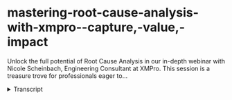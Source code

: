 # mastering-root-cause-analysis-with-xmpro--capture,-value,-impact
<!-- embeded video removed -->



Unlock the full potential of Root Cause Analysis in our in-depth webinar with Nicole Scheinbach, Engineering Consultant at XMPro. This session is a treasure trove for professionals eager to...
<details>
<summary>Transcript</summary>Unlock the full potential of Root Cause Analysis in our in-depth webinar with Nicole Scheinbach, Engineering Consultant at XMPro. This session is a treasure trove for professionals eager to...
hello everybody and welcome to our last

webinar for 2023 um today I have the uh

pleasure of Nicole's company who's going

to run us through root cause analysis

application uh going through some

terminology um and then jumping into

some of the ex and pro specific uh

pieces can you drop to the next slide

please

ni you can just pull the whole slide um

some of the areas that we're going to

cover is um she's going to run you

through what is a root cause analysis

some types some benefits um an exm Pro

blueprint um around root cause analysis

and then we're going to touch on at the

end there just our general blueprints

accelerators and patterns as well um

next slide please so it's my great

pleasure to introduce to you our one of

our resident Engineers uh Nicole so

Nicole if you could just give everyone a

brief introduction and the floor is

yours sure thank you uh so my name is

the shinbach uh my background is in

mechanical engineering so a little bit

just about my previous roles uh before

being an engagement lead at XM Pro I was

a reliability engineer in a polymer

facility uh primary responsibilities

included PM improvements PM reviews uh

equipment upgrades or modifications

based off process changes as well as uh

root cause

analysis uh I also was a remote process

engineer that specialized in asset

condition monitoring this was primarily

through the use of iot sensors that

track vibration across um personally I

was uh over 15 different Building

Product and paper mill facilities trying

to prevent unplanned downtime on their

equipment my current role is an

engagement lead I've had a number of

clients um including we nutrient and so

primary

focus of um to create use cases to

basically capture and codify knowledge

you know to ensure it's not lost

especially when people retire as well as

to enhance and streamline current

workflows to solve any sort of problems

um that clients may

have so some basic terminology alignment

so first of all what is a root cause

analysis most people are familiar with

this term but uh just to clarify so root

cause analysis is the pro uh sorry root

cause analysis aims to identify the

causes of a problem in order to identify

actions to help solve the issues so um

at a high level right you want to you

want to be identifying the actual causes

of a failure not necessarily the

symptoms I shown on the diagram on the

Left Right the symptoms are

typically uh what you you know you

actually see I.E a pump bearing has

locked up but why has the pump bearing

locked up and so through the root cause

analysis process the aim is to address

these causes and not necessarily just

the

symptoms uh next going into the

different types of root cause

analysis so there are many many types of

root cause analysis um we're going to

focus primarily on the ones that are of

the you know cause and effect type

analysis I listed here three that are

quite popular the first is the 5y

approach this is what our solution is

Loosely based B off of um and we'll go

into that once I launch into the demo uh

at a high level of 5y is an iterative

technique to explore the causes and

effects of un underlying uh certain

issue so usually people describe this as

when a child basically asks you know why

something has happened and they

continually ask why eventually they give

up or they get the answer they want um

in the same fashion right if you keep

asking why you're going to get more and

more into the detailed uh

the details of a problem until you

actually reach the root

cause um next we have the fishbone

diagram also called the Ishikawa diagram

so this is a visual method to organize

the cause and effect relationship into

categories there is a little fish on

that diagram to the right that is

typically what the structure does look

like the head is typically the actual um

problem and then the associated bones

are the different categories of uh

causes so this is used across multiple

Industries and there's different uh

pneumonics that people typically use for

the categories one common one is the 6m

for manufacturing there's also I believe

a 4M there's different um there's

different M categories based on how many

categories you want to go through the 6m

is basically Manpower method machine

materials mother nature and measurements

so that's a good starting point when

your team wants to start putting

Associated causes underneath a larger

category um finally there is the Paro

chart so the Paro chart aims to identify

the frequency and impact of a problem it

sometimes follows the 8020 rule where

most um most problems 80% of the

problems are caused by 20% of the causes

and so in a Paro chart you know you're

looking at the leftmost of the chart

basically which is you know what uh what

issue are are happening at a high

frequency as well as causing the most

downtime so typically uh my experience

with this is that at the end of the year

it's a good look back of a cumulative

impact my reliability engineer would

usually sit down our team right go

through basically look this is the

frequency and impact of some issues and

you know try to assign work accordingly

for the next year to address

those next uh benefits of doing a root

cause analysis so why would you want to

do this right the main I guess the main

benefit to doing this is to prevent

reoccurrence of issues in the future

right the whole goal is basically X Y

and Z happen causing a failure right so

you're wanting to create action items to

resolve the root cause of a specific

failure versus a symptoms again

referencing the tree right the symptoms

are what you visually see or visually

happens and the root cause you know

that's what you need to ident identify

and

resolve additionally um improved team

communication so you know working with

your colleagues there's multiple

disciplines there's you know a cross

functional team that you know provides

support for the whole process right so

you need to ensure first of all that the

full picture is captured right so you

want to involve as many relevant people

as possible in your RCA process so

everything that is relevant is captured

understood and addressed via team

collaboration you also Al want

everyone's you know um input to ensure

everyone is on the same page and agrees

what the steps are to ensure this

problem does not happen again right

everyone needs to agree finally in terms

of documentation right this

documentation is important you first

want to you know validate that you have

done your due diligence you've captured

all the associated data and evidence uh

as well as Associated action items to

you know close the loop and ensure this

doesn't happen again and this is also a

great way to in um share across your

organization so if you're in

manufacturing typically you're going to

have you know Associated sister sites

that are doing a similar process to you

which might have the identical equipment

so ideally you're wanting to share your

experience with them obviously not a

great experience but to ensure that this

doesn't happen to them again right or

doesn't happen to them in the same way

that the failure has happened um your

site now in terms of the right diagram

so this is sort of how the different um

steps and uh pieces that you need to

fully complete an RCA uh the first is

the problem identification so basically

what has happened um and how you're

going to you know capture that so you

know X Y and Z failed at this time and

this impact the next is the data

collection portion so this is an

important portion where you know again

utilizing your cross functional team you

want to be gathering all the necessary

data so you know PM plan operations rout

process data anything of relevance to

your failure you need to capture in a

timeline so you can see you know

potentially when the actual issue

cropped up next cause mapping and

identifying the root cause right you're

actually performing the the root cause

analysis and identifying what the issue

is finally closing the loop you need to

create actions that are addressing the

root cause or causes and ensure that

they are implemented so this issue does

not happen

again so how does this process integrate

into our XM Pro existing process so

typically um you know depending on the

client there may be a very uh very

specific use case or problem that they

want to address or it might be something

more broad for example reducing

unplanned downtime right that's quite a

broad statement and that's you know

something OB ly very common amongst um

sites you want to ensure that um we're

trying to identify the right items to

address this issue so typically we go

through this process of we first

identify you know the Bad actors right

you can do that eventually via Paro

chart um you want to identify ones that

are you know either frequently failing

or causing a massive impact on

production um operations next you go

into the failure modes right what is

actually causing the this bad actor to

fail you need to identify that to

properly address it um and then you know

coming into the root causes so again uh

identifying the root causes is the most

important part because if you don't

identify the proper root causes you're

not going to be addressing the correct

problem now items to the right basically

you know is the rest of our process here

you know we we identify now that we know

the root causes any of the leading

indicators what data sources we need to

integrate with and then you know

Associated recommendations with that so

um today though we are going to be

focusing on uh the root cause review so

we wanted to bring this uh blueprint

essentially to make available to people

because uh basically we have you know

implemented solutions for clients we now

are enabling you know clients and you

know even new clients right to utilize

our um root cause analysis application

to identify you know what kind of root

root causes are creating potential you

know downtime availability losses

anything like that you can utilize our

platform to create solutions to address

these

issues the XM ba XM Pro based rot cause

analysis

application so now I'm going to take you

through the

actual um the actual demo uh and you can

see kind of what we've provided in terms

of a a

blueprint second I

bring all right so we have here um the

demo so I'll quickly go through the

basic pieces of this landing page so

you'll land here the first part is uh

the left the number of failures per AET

type for the last 12 months months so

this is based off um ISO 224 which is

actually the structure that we've

utilized uh to create our um our

variation of the

fivey uh the iso code basically goes

over how to capture data in a quote

unquote like reliability format you know

to ensure when you're doing an analysis

you know later in the year everything's

captured into you know appropriate

categories so you can analyze in the

future uh this is is used across

multiple uh

manufacturing uh facilities as well as

you know different equipment types so

here for our sample right we have a

centrifugal pumps we have the broad

categories for failure mechanisms as

electrical failures external influences

material failures and mechanical

failures now coming on to the right card

action items due soon so this is at a

high level everything that you or all

the rcas that you've created

all the actions that are due so you know

this is great if you need to look up you

know potentially one that you have been

assigned to you know double checking

which ones you have and when they're due

or at a high level perhaps you know

maintenance manager looking at all the

associated action items that need to be

due and you doing any sort of necessary

followup finally we get to the bottom

card here the all root CA analysis card

so this uh this card allows you to

actually go through and um look back at

your for existing root cause analysis

look at any pending action item just

look at any of the timelines anything

like that once they're completed they

will be stored here so again for

documentation purposes you can reference

them in the

future so right now we're going to go

through and create uh a new RCA so you

can just see the general

process so first uh as mentioned in the

PowerPoint the failure details so we

just want to capture it high level first

of all what has happened and the

associated Financial impact right that's

the most important thing um you know you

typically do root cause analysis for you

know extremely high impact things you

know that you need to address um so for

this demo we have uh centrifugal pumps

uh as the as the asset type now going

forward you can add any Associated asset

types that you want so if you've got

Heat exchangers fans anything of that

nature you can add a structure in there

uh to add them just to your um RCA

application I'm going to go ahead and

just copy and paste some of this data in

so you don't have to watch me uh watch

me type here so we have a asset ID

equipment ID and what basically happen

so there was a pump and it was shut down

due to a high overall vibration in the

de bearing so this happen uh the

beginning of the month we're now trying

to evaluate it while everything is fresh

facility so uh this client is based out

of this fictional client is based out of

Texas and they have basically two areas

um of their facility in terms of safety

impact there was no safety impact a bit

of operational impact and a large uh

larger production impact

here so after completion of all these

fields it will automatically sum up

double check all your items here and you

can click save and continue oh apologies

I did not add a zero there there is some

validation on these fields these fields

are required so you do need to fill them

all in this is all necessary

information going on to our next phase

um timeline so this is the data you know

collection portion that's really you

know vital to your uh your cause mapping

right you need to identify all the

associated events that could have per U

that could have cumulated accumulated in

your failure now if you also notice up

here there are associated breadcrumbs

this provides additional navigation

between the pages as well as let I mean

let your team know essentially that this

is how many parts you still have to do

to complete your

RCA so coming back to um you have your

cross-sectional team basically available

and they're digging through and they've

noticed

that uh way back in June right we we

installed a new

assembly um and this was of normal um

normal maintenance there was an overhaul

and we just uh we installed a new

rebuilt assembly

here um digging through your cmms

records you notice that

unfortunately

um unfortunately here there was a

failure and it was all Hands-On deck the

failure of a fan and unfortunately a

scheduled TM was not completed so this

was for lubrication of that U of that

home uh now a couple days later there is

also a scheduled uh vibration route

that's done um it does not pick up any

sort of anomalous uh overall vibration

yet right maybe you know the bearing is

still okay at this point now

unfortunately

these these um lubrication PMs and B

routes they only happen every couple of

months right so everything looks to be

okay until an operator basically comes

up um and he's doing his normal routes

and he can he can hear something wrong

with this bearing um at that point it's

too late right uh your your bearing's

probably your bearing's probably done

what he does is he he tells his manager

um and his manager basically calls up um

the Rel liability and maintenance team

and they take another reading um

basically before the scheduled reading

basically on the day that it's taken

down the vibe comes and says look this

is a stage forbearing failure at this

point you need to shut it down I have no

idea when it's going to fail and we

don't want to just have a random

unplanned uh downtime in the middle of

the night when there's no

support so um your cross-sectional team

has basically gone through and put

together the series of events uh they

think you know this is good enough but

we think we have an idea now of what

could be what would have caused this

issue now we still need to capture

everyone that has participated so you

know obviously for documentation

purposes you want to capture everyone

that um is part of this first of all we

have uh Bob CA Bob Costa is a process

engineer we also want to

cap

well um you want to capture this for

documentation purposes but you also want

to ensure um that everyone here is

captured because when

you uh assign the action items uh you

can only assign the action items for

people that were captured here so again

you want to make sure everyone is

captured here so we next have Jill Smith

she's a reliability engineer she also

works at

company last but not least we have uh

Max berson he is the maintenance team

lead so he has provided his input into

this RCA and he is

Robson

comp.com okay so now we have our

participants now we have our timelines

um you know we want to go ahead and uh

save and

continue um as we go to this part

someone says oh you know I think I need

to revise part of my timeline okay so we

go back uh via the breadcrumbs here and

he says you know I want to make it clear

that my operator he informed me ASAP and

we tried to get this done as as soon as

possible so we want to add a an

additional note here it says um you know

operator

notified integer

immediately

well

okay so uh there is a couple additional

functions here one of them is the save

button so you can see the save button is

to the top right of each card if you do

need to make modifications you can go go

ahead and do so after a certain point in

the RCA you'll no longer be able to make

modifications right for documentation

purposes people can't just come back and

continually make modifications but at

this point right you haven't done the C

map you can make modifications you can

also delete and I don't necessarily want

to delete here but if you click here and

click delete you can you know delete

anything maybe um you're doing a

revision with your team and you decide

oh this event actually didn't happen or

you know potentially we need to shift

around some things you can go ahead and

delete and upload you know the necessary

information but we're going to go ahead

and save and

continue but coming onto the failure

analysis part right so this is the most

important part right ensuring that you

you capture the correct failure analysis

as well as you know identifying the root

cause so you can have corrective actions

to take so what failure mechanism so

again uh utilizing

14224 the iso code right there is highle

buckets that we want to place

again for documentation purposes in the

future so this uh overall vibration you

know causing uh bearing failure that

would typically be considered a

mechanical

failure H what kind of mechanical

failure was this well you know it was

related to specifically vibration and

why did this happen so what caused um

you know what did the vibration do

essentially to kill the pump and in this

case uh it created a bearing failure and

um the bearing failure was eventally

going to um freeze up the pump and the

pump was going to stop stop rotating so

after this part you're you're saying

okay so the failure mechanism which is

you know at the highest level what you

you you visibly see is that the bearing

failure due to vibration caused the pump

to fail now what kind of uh comments or

additional information can you

provide you go through and look at um

your system maybe your Vibe system and

you know you analys that and analyze

that data and you find that um you know

like in your timeline that these these

bearing uh readings indicated a stage

for failure and then um there was

indication of bpfo so basically at this

point your Vibe Tech is recommended

please you know shut down again we don't

want unplanned um

outages again this is kind of like the

higher level what you actually see now

we come down to the actual um failure

causes right so you know the bearing you

know um unless there was a manufacturing

defect right the bearing just doesn't

fail by itself it has it has some help

here right so in terms of um what we've

dug in through the timeline basically it

looks like a PM was missed and um don't

know if it's like within the system if

there's some way to you know ensure the

PM is done but essentially the p m is

missed right so that is kind of failur

to like the management the workflow

system right something something is not

aligning this is a critical piece of

equipment and when the PM is missed we

want to ensure that it is done again

right um we can't just be mying

PM so in terms of that um it's it's sort

of a CMM you know cmms potentially or

documentation error right basically or

you know potentially a management error

depending on on you know which one

you're team um goes for basically so um

you know the management of the PMS needs

to be re-evaluated you need to look at

basically uh how we can ensure that

critical PMS are are completed or

rescheduled you know um if the you know

potentially was done the day after this

may not have been an issue right so um

after you've evaluated with your team

you leave some comments

basically um and apologies um so the

definitely because of this uh unplanned

failure another piece of equipment all

hands were on Deck this PM was missed

and unfortunately because this PM only

happens uh not on a high frequency uh it

was not known until basically the

bearing was in a stage where failure

that was going to um that was going to

cause an unexpected

failure so this is your uh cause map

once you're happy with this you can go

to save and continue

and this is the final stage this is the

action portion so you can see here this

is the cosm that you just created now if

you do need to modify anything you can

go back to the failure analysis tab uh

via the breadcrumbs but right now you

can basically take a look at this um and

identify what sort of actions you need

to take to address this so in this case

um one of the things is that basically

the PM was missed right so we want to

identify why the PM was missed

um and some some notes here

basically because this was missed um we

need to discuss with maintenance how to

mitigate this in the F future I guess

the current practice is basically the PM

is closed and we wait for the next one

to come along but for certain PMS right

especially ones like this that can't be

the current

practice um max berson he is the

maintenance um he is in charge of kind

of assigning the different PMS he can

take a look at how we can potentially

address this in the future we should

probably give him some time right uh

probably at least a month or two right

he needs to go back through double check

double check what the current practice

is and communicate that to his

te next U we're noticing that basically

because there was no Contin continuous

vibration monitoring on this piece of

equipment um it was only picked up

because an operator heard the sounds

right which is that point it's not uh

it's not

savable and so you know we've been

hearing about all these iot sensors

right they they uh they returned

real-time data this could have

potentially caught it before it became a

stage for uh bearing failure why don't

we look into some of these iot sensors

there's a lot on the market right but um

you know based off our process and you

know needed temp requirements and things

like that we can probably find something

that we can install on there and ensure

that we are seeing the vibration data in

real

time so Jill Smith she is a reliability

engineer she's going to go through she's

going to take a look at any sort of

associated um iot sensor companies that

look like they could be a good fit for

our

application all right new

actions so theme is deliberated okay we

feel that these actions are are good um

and are addressing the issues now if we

do need to come back and add actions in

the future can go ahead um if we you

know think about something else or you

know X Y and Z otherwise we feel we feel

confident that this is going to address

this issue so now that you've created

your actions you're going to go ahead

and return

home and now you can see that um these

are um by RCI um you can see that this

one was created

um was created and so now you can go

back and reference that in the

future

all right um so that is the

demonstration again um a couple quick

items to note here so you can navigate

to the rcas Via here um so for example

if you want to see

um see this RCA another sample RCA you

see oh I want to reference like what was

discussed here it might have been a

while you can go back and see based off

the action item the RCA similarly you

can go back and reference the RCA

here oh

is not created it

is let's see this now you can basically

see what the information is that was

captured in that

RCA okay now I'm going to go back over

to Gavin um and he's going to finish out

this uh this

presentation thank you very much uh

Nicole the the one thing I will mention

is this is a blueprint so what that

means is if there's anything extra you

want to change you want to add to you

can adapt this to your own processes you

can change this to to your own way of

doing things um all the data is um

captured if you can go to the next slide

please Nicole all the data is captured

and the the other thing is even if you

flag something is deleted it's not

deleted from the database it's flagged

so you can't actually bring it up

however you can put a ton of metrics on

top of that and actually bring a lot of

that up we will be expanding on the

blueprints as well um and adding a lot

of different feedback options for the

reporting Etc so where can you find it

um it is part of our blueprints

accelerators and patents um we covered

that in a prior webinar what that is how

to access it um on that page if you hit

the landing page bottom right there's an

RSS feed if you click that it'll

actually um give you the RSS feed you

can load into your outlook Etc and then

you can be informed whenever we publish

new ones um out this particular one uh

should be out um just after these

webinars just before the holidays um and

you'll be able to access it uh and and

go from there you can also contribute to

these as well so if you have anything

you feel that you need to contribute uh

please don't be shy next slide

please and with that um thank you Nicole

for uh running us all through that um

this will be uh it for the webinars for

the year so we'll be taking a short

break uh for all the holidays that

everyone's going to go on and we'll be

seeing you in February

2024 um so be safe thank you for the

Fantastic um 2023 for attending feedback

and and comments um and we will pick

this up in February of next year thank

you all thank you

everyone
</details>